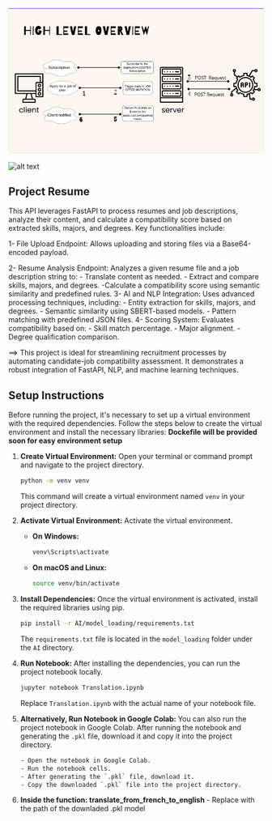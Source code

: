 ![alt text](assets/image.png)

![alt text](image2.png)

## Project Resume

This API leverages FastAPI to process resumes and job descriptions, analyze their content, and calculate a compatibility score based on extracted skills, majors, and degrees. Key functionalities include:

1- File Upload Endpoint:
Allows uploading and storing files via a Base64-encoded payload.

2- Resume Analysis Endpoint:
Analyzes a given resume file and a job description string to: - Translate content as needed. - Extract and compare skills, majors, and degrees.
-Calculate a compatibility score using semantic similarity and predefined rules.
3- AI and NLP Integration:
Uses advanced processing techniques, including: - Entity extraction for skills, majors, and degrees. - Semantic similarity using SBERT-based models. - Pattern matching with predefined JSON files.
4- Scoring System:
Evaluates compatibility based on: - Skill match percentage. - Major alignment. - Degree qualification comparison.

==> This project is ideal for streamlining recruitment processes by automating candidate-job compatibility assessment. It demonstrates a robust integration of FastAPI, NLP, and machine learning techniques.

## Setup Instructions

Before running the project, it's necessary to set up a virtual environment with the required dependencies. Follow the steps below to create the virtual environment and install the necessary libraries: **Dockefile will be provided soon for easy environment setup**

1.  **Create Virtual Environment:** Open your terminal or command prompt and navigate to the project directory.

    ```bash
    python -m venv venv
    ```

    This command will create a virtual environment named `venv` in your project directory.

2.  **Activate Virtual Environment:** Activate the virtual environment.

    - **On Windows:**

      ```bash
      venv\Scripts\activate
      ```

    - **On macOS and Linux:**
      ```bash
      source venv/bin/activate
      ```

3.  **Install Dependencies:** Once the virtual environment is activated, install the required libraries using pip.

    ```bash
    pip install -r AI/model_loading/requirements.txt
    ```

    The `requirements.txt` file is located in the `model_loading` folder under the `AI` directory.

4.  **Run Notebook:** After installing the dependencies, you can run the project notebook locally.

    ```bash
    jupyter notebook Translation.ipynb
    ```

    Replace `Translation.ipynb` with the actual name of your notebook file.

5.  **Alternatively, Run Notebook in Google Colab:** You can also run the project notebook in Google Colab. After running the notebook and generating the `.pkl` file, download it and copy it into the project directory.

        - Open the notebook in Google Colab.
        - Run the notebook cells.
        - After generating the `.pkl` file, download it.
        - Copy the downloaded `.pkl` file into the project directory.

6.  **Inside the function: translate_from_french_to_english** - Replace with the path of the downladed .pkl model
